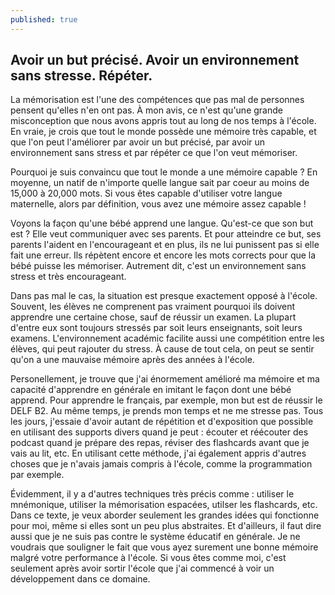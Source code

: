 ```yaml
---
published: true
---
```

## Avoir un but précisé. Avoir un environnement sans stresse. Répéter.

La mémorisation est l'une des compétences que pas mal de personnes pensent qu'elles n'en ont pas. À mon avis, ce n'est qu'une grande misconception que nous avons appris tout au long de nos temps à l'école. En vraie, je crois que tout le monde possède une mémoire très capable, et que l'on peut l'améliorer par avoir un but précisé, par avoir un environnement sans stress et par répéter ce que l'on veut mémoriser.

Pourquoi je suis convaincu que tout le monde a une mémoire capable ? En moyenne, un natif de n'importe quelle langue sait par coeur au moins de 15,000 à 20,000 mots. Si vous êtes capable d'utiliser votre langue maternelle, alors par définition, vous avez une mémoire assez capable !

Voyons la façon qu'une bébé apprend une langue. Qu'est-ce que son but est ? Elle veut communiquer avec ses parents. Et pour atteindre ce but, ses parents l'aident en l'encourageant et en plus, ils ne lui punissent pas si elle fait une erreur. Ils répètent encore et encore les mots corrects pour que la bébé puisse les mémoriser. Autrement dit, c'est un environnement sans stress et très encourageant.

Dans pas mal le cas, la situation est presque exactement opposé à l'école. Souvent, les élèves ne comprenent pas vraiment pourquoi ils doivent apprendre une certaine chose, sauf de réussir un examen. La plupart d'entre eux sont toujours stressés par soit leurs enseignants, soit leurs examens. L'environnement académic facilite aussi une compétition entre les élèves, qui peut rajouter du stress. À cause de tout cela, on peut se sentir qu'on a une mauvaise mémoire après des années à l'école.

Personellement, je trouve que j'ai énormement amélioré ma mémoire et ma capacité d'apprendre en générale en imitant le façon dont une bébé apprend. Pour apprendre le français, par exemple, mon but est de réussir le DELF B2. Au même temps, je prends mon temps et ne me stresse pas. Tous les jours, j'essaie d'avoir autant de répétition et d'exposition que possible en utilisant des supports divers quand je peut : écouter et réécouter des podcast quand je prépare des repas, réviser des flashcards avant que je vais au lit, etc. En utilisant cette méthode, j'ai également appris d'autres choses que je n'avais jamais compris à l'école, comme la programmation par exemple.

Évidemment, il y a d'autres techniques très précis comme : utiliser le mnémonique, utiliser la mémorisation espacées, utilser les flashcards, etc. Dans ce texte, je veux aborder seulement les grandes idées qui fonctionne pour moi, même si elles sont un peu plus abstraites. Et d'ailleurs, il faut dire aussi que je ne suis pas contre le système éducatif en générale. Je ne voudrais que souligner le fait que vous ayez surement une bonne mémoire malgré votre performance à l'école. Si vous êtes comme moi, c'est seulement après avoir sortir l'école que j'ai commencé à voir un développement dans ce domaine.